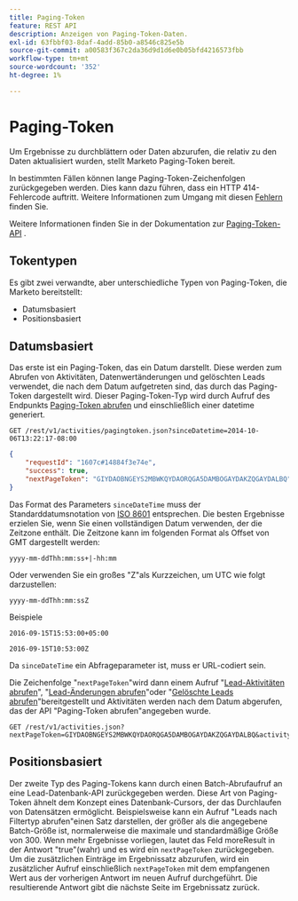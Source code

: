```yaml
---
title: Paging-Token
feature: REST API
description: Anzeigen von Paging-Token-Daten.
exl-id: 63fbbf03-8daf-4add-85b0-a8546c825e5b
source-git-commit: a00583f367c2da36d9d1d6e0b05bfd4216573fbb
workflow-type: tm+mt
source-wordcount: '352'
ht-degree: 1%

---
```


# Paging-Token

Um Ergebnisse zu durchblättern oder Daten abzurufen, die relativ zu den Daten aktualisiert wurden, stellt Marketo Paging-Token bereit.

In bestimmten Fällen können lange Paging-Token-Zeichenfolgen zurückgegeben werden. Dies kann dazu führen, dass ein HTTP 414-Fehlercode auftritt. Weitere Informationen zum Umgang mit diesen [Fehlern](error-codes.md) finden Sie.

Weitere Informationen finden Sie in der Dokumentation zur [Paging-Token-API](https://developer.adobe.com/marketo-apis/api/mapi/#tag/Activities/operation/getActivitiesPagingTokenUsingGET) .

## Tokentypen

Es gibt zwei verwandte, aber unterschiedliche Typen von Paging-Token, die Marketo bereitstellt:

- Datumsbasiert
- Positionsbasiert

## Datumsbasiert

Das erste ist ein Paging-Token, das ein Datum darstellt. Diese werden zum Abrufen von Aktivitäten, Datenwertänderungen und gelöschten Leads verwendet, die nach dem Datum aufgetreten sind, das durch das Paging-Token dargestellt wird. Dieser Paging-Token-Typ wird durch Aufruf des Endpunkts [Paging-Token abrufen](https://developer.adobe.com/marketo-apis/api/mapi/#tag/Activities/operation/getActivitiesPagingTokenUsingGET) und einschließlich einer datetime generiert.

```
GET /rest/v1/activities/pagingtoken.json?sinceDatetime=2014-10-06T13:22:17-08:00
```

```json
{
    "requestId": "1607c#14884f3e74e",
    "success": true,
    "nextPageToken": "GIYDAOBNGEYS2MBWKQYDAORQGA5DAMBOGAYDAKZQGAYDALBQ"
}
```

Das Format des Parameters `sinceDateTime` muss der Standarddatumsnotation von [ISO 8601](https://de.wikipedia.org/wiki/ISO_8601) entsprechen. Die besten Ergebnisse erzielen Sie, wenn Sie einen vollständigen Datum verwenden, der die Zeitzone enthält. Die Zeitzone kann im folgenden Format als Offset von GMT dargestellt werden:

`yyyy-mm-ddThh:mm:ss+|-hh:mm`

Oder verwenden Sie ein großes &quot;Z&quot;als Kurzzeichen, um UTC wie folgt darzustellen:

`yyyy-mm-ddThh:mm:ssZ`

Beispiele

`2016-09-15T15:53:00+05:00`

`2016-09-15T10:53:00Z`

Da `sinceDateTime` ein Abfrageparameter ist, muss er URL-codiert sein.

Die Zeichenfolge &quot;`nextPageToken`&quot;wird dann einem Aufruf &quot;[Lead-Aktivitäten abrufen](https://developer.adobe.com/marketo-apis/api/mapi/#tag/Activities/operation/getLeadActivitiesUsingGET)&quot;, &quot;[Lead-Änderungen abrufen](https://developer.adobe.com/marketo-apis/api/mapi/#tag/Activities/operation/getLeadChangesUsingGET)&quot;oder &quot;[Gelöschte Leads abrufen](https://developer.adobe.com/marketo-apis/api/mapi/#tag/Activities/operation/getDeletedLeadsUsingGET)&quot;bereitgestellt und Aktivitäten werden nach dem Datum abgerufen, das der API &quot;Paging-Token abrufen&quot;angegeben wurde.

```
GET /rest/v1/activities.json?nextPageToken=GIYDAOBNGEYS2MBWKQYDAORQGA5DAMBOGAYDAKZQGAYDALBQ&activityTypeIds=1&activityTypeIds=12
```

## Positionsbasiert

Der zweite Typ des Paging-Tokens kann durch einen Batch-Abrufaufruf an eine Lead-Datenbank-API zurückgegeben werden. Diese Art von Paging-Token ähnelt dem Konzept eines Datenbank-Cursors, der das Durchlaufen von Datensätzen ermöglicht. Beispielsweise kann ein Aufruf &quot;Leads nach Filtertyp abrufen&quot;einen Satz darstellen, der größer als die angegebene Batch-Größe ist, normalerweise die maximale und standardmäßige Größe von 300. Wenn mehr Ergebnisse vorliegen, lautet das Feld moreResult in der Antwort &quot;true&quot;(wahr) und es wird ein `nextPageToken` zurückgegeben. Um die zusätzlichen Einträge im Ergebnissatz abzurufen, wird ein zusätzlicher Aufruf einschließlich `nextPageToken` mit dem empfangenen Wert aus der vorherigen Antwort im neuen Aufruf durchgeführt. Die resultierende Antwort gibt die nächste Seite im Ergebnissatz zurück.
